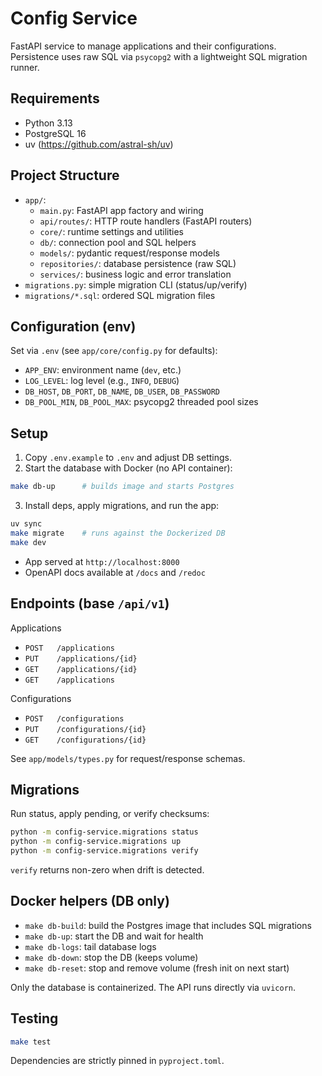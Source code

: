 # Config Service

FastAPI service to manage applications and their configurations. Persistence uses raw SQL via `psycopg2` with a lightweight SQL migration runner.

## Requirements
- Python 3.13
- PostgreSQL 16
- uv (https://github.com/astral-sh/uv)

## Project Structure
- `app/`:
  - `main.py`: FastAPI app factory and wiring
  - `api/routes/`: HTTP route handlers (FastAPI routers)
  - `core/`: runtime settings and utilities
  - `db/`: connection pool and SQL helpers
  - `models/`: pydantic request/response models
  - `repositories/`: database persistence (raw SQL)
  - `services/`: business logic and error translation
- `migrations.py`: simple migration CLI (status/up/verify)
- `migrations/*.sql`: ordered SQL migration files

## Configuration (env)
Set via `.env` (see `app/core/config.py` for defaults):
- `APP_ENV`: environment name (`dev`, etc.)
- `LOG_LEVEL`: log level (e.g., `INFO`, `DEBUG`)
- `DB_HOST`, `DB_PORT`, `DB_NAME`, `DB_USER`, `DB_PASSWORD`
- `DB_POOL_MIN`, `DB_POOL_MAX`: psycopg2 threaded pool sizes

## Setup
1. Copy `.env.example` to `.env` and adjust DB settings.
2. Start the database with Docker (no API container):

```sh
make db-up      # builds image and starts Postgres
```

3. Install deps, apply migrations, and run the app:

```sh
uv sync
make migrate    # runs against the Dockerized DB
make dev
```

- App served at `http://localhost:8000`
- OpenAPI docs available at `/docs` and `/redoc`

## Endpoints (base `/api/v1`)
Applications
- `POST   /applications`
- `PUT    /applications/{id}`
- `GET    /applications/{id}`
- `GET    /applications`

Configurations
- `POST   /configurations`
- `PUT    /configurations/{id}`
- `GET    /configurations/{id}`

See `app/models/types.py` for request/response schemas.

## Migrations
Run status, apply pending, or verify checksums:

```sh
python -m config-service.migrations status
python -m config-service.migrations up
python -m config-service.migrations verify
```

`verify` returns non-zero when drift is detected.

## Docker helpers (DB only)
- `make db-build`: build the Postgres image that includes SQL migrations
- `make db-up`: start the DB and wait for health
- `make db-logs`: tail database logs
- `make db-down`: stop the DB (keeps volume)
- `make db-reset`: stop and remove volume (fresh init on next start)

Only the database is containerized. The API runs directly via `uvicorn`.

## Testing
```sh
make test
```

Dependencies are strictly pinned in `pyproject.toml`.
